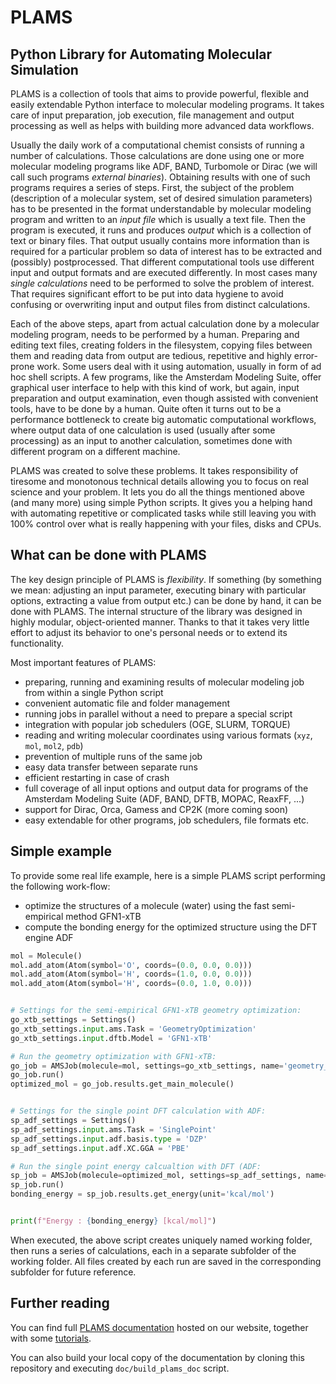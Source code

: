 PLAMS
=====

Python Library for Automating Molecular Simulation
------------------------------------------------------

PLAMS is a collection of tools that aims to provide powerful, flexible and easily extendable Python interface to molecular modeling programs. It takes care of input preparation, job execution, file management and output processing as well as helps with building more advanced data workflows.

Usually the daily work of a computational chemist consists of running a number of calculations. Those calculations are done using one or more molecular modeling programs like ADF, BAND, Turbomole or Dirac (we will call such programs *external binaries*). Obtaining results with one of such programs requires a series of steps. First, the subject of the problem (description of a molecular system, set of desired simulation parameters) has to be presented in the format understandable by molecular modeling program and written to an *input file* which is usually a text file. Then the program is executed, it runs and produces *output* which is a collection of text or binary files. That output usually contains more information than is required for a particular problem so data of interest has to be extracted and (possibly) postprocessed. That different computational tools use different input and output formats and are executed differently. In most cases many *single calculations* need to be performed to solve the problem of interest. That requires significant effort to be put into data hygiene to avoid confusing or overwriting input and output files from distinct calculations.

Each of the above steps, apart from actual calculation done by a molecular modeling program, needs to be performed by a human. Preparing and editing text files, creating folders in the filesystem, copying files between them and reading data from output are tedious, repetitive and highly error-prone work. Some users deal with it using automation, usually in form of ad hoc shell scripts. A few programs, like the Amsterdam Modeling Suite, offer graphical user interface to help with this kind of work, but again, input preparation and output examination, even though assisted with convenient tools, have to be done by a human. Quite often it turns out to be a performance bottleneck to create big  automatic computational workflows, where output data of one calculation is used (usually after some processing) as an input to another calculation, sometimes done with different program on a different machine.

PLAMS was created to solve these problems. It takes responsibility of tiresome and monotonous technical details allowing you to focus on real science and your problem. It lets you do all the things mentioned above (and many more) using simple Python scripts. It gives you a helping hand with automating repetitive or complicated tasks while still leaving you with 100% control over what is really happening with your files, disks and CPUs.


What can be done with PLAMS
----------------------------

The key design principle of PLAMS is *flexibility*. If something (by something we mean: adjusting an input parameter, executing binary with particular options, extracting a value from output etc.) can be done by hand, it can be done with PLAMS. The internal structure of the library was designed in highly modular, object-oriented manner. Thanks to that it takes very little effort to adjust its behavior to one's personal needs or to extend its functionality.


Most important features of PLAMS:
*   preparing, running and examining results of molecular modeling job from within a single Python script
*   convenient automatic file and folder management
*   running jobs in parallel without a need to prepare a special script
*   integration with popular job schedulers (OGE, SLURM, TORQUE)
*   reading and writing molecular coordinates using various formats (`xyz`, `mol`, `mol2`, `pdb`)
*   prevention of multiple runs of the same job
*   easy data transfer between separate runs
*   efficient restarting in case of crash
*   full coverage of all input options and output data for programs of the Amsterdam Modeling Suite (ADF, BAND, DFTB, MOPAC, ReaxFF, ...)
*   support for Dirac, Orca, Gamess and CP2K (more coming soon)
*   easy extendable for other programs, job schedulers, file formats etc.


Simple example
--------------

To provide some real life example, here is a simple PLAMS script performing the following work-flow:

- optimize the structures of a molecule (water) using the fast semi-empirical method GFN1-xTB
- compute the bonding energy for the optimized structure using the DFT engine ADF

```python
mol = Molecule()
mol.add_atom(Atom(symbol='O', coords=(0.0, 0.0, 0.0)))
mol.add_atom(Atom(symbol='H', coords=(1.0, 0.0, 0.0)))
mol.add_atom(Atom(symbol='H', coords=(0.0, 1.0, 0.0)))


# Settings for the semi-empirical GFN1-xTB geometry optimization:
go_xtb_settings = Settings()
go_xtb_settings.input.ams.Task = 'GeometryOptimization'
go_xtb_settings.input.dftb.Model = 'GFN1-xTB'

# Run the geometry optimization with GFN1-xTB:
go_job = AMSJob(molecule=mol, settings=go_xtb_settings, name='geometry_optimization')
go_job.run()
optimized_mol = go_job.results.get_main_molecule()


# Settings for the single point DFT calculation with ADF:
sp_adf_settings = Settings()
sp_adf_settings.input.ams.Task = 'SinglePoint'
sp_adf_settings.input.adf.basis.type = 'DZP'
sp_adf_settings.input.adf.XC.GGA = 'PBE'

# Run the single point energy calcualtion with DFT (ADF:
sp_job = AMSJob(molecule=optimized_mol, settings=sp_adf_settings, name='single_point')
sp_job.run()
bonding_energy = sp_job.results.get_energy(unit='kcal/mol')


print(f"Energy : {bonding_energy} [kcal/mol]")
```

When executed, the above script creates uniquely named working folder, then runs a series of calculations, each in a separate subfolder of the working folder. All files created by each run are saved in the corresponding subfolder for future reference. 


Further reading
--------------------

You can find full [PLAMS documentation](https://www.scm.com/doc/plams/index.html) hosted on our website, together with some [tutorials](https://www.scm.com/doc/Tutorials/Scripting/Scripting.html).

You can also build your local copy of the documentation by cloning this repository and executing `doc/build_plams_doc` script.
